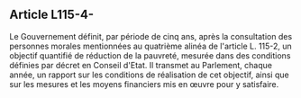 ## Article L115-4-

Le Gouvernement définit, par période de cinq ans, après la consultation des personnes morales mentionnées
au quatrième alinéa de l'article L. 115-2, un objectif quantifié de réduction de la pauvreté, mesurée dans des
conditions définies par décret en Conseil d'Etat. Il transmet au Parlement, chaque année, un rapport sur les
conditions de réalisation de cet objectif, ainsi que sur les mesures et les moyens financiers mis en œuvre pour
y satisfaire.

